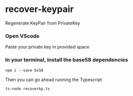 # recover-keypair
Regenerate KeyPair from PrivateKey

### Open VScode

Paste your private key in provided space

### In your terminal, install the base58 dependencies

``` npm i --save bs58 ```

Then you can go ahead running the Typescript 

``` ts-node recoverkp.ts ```

